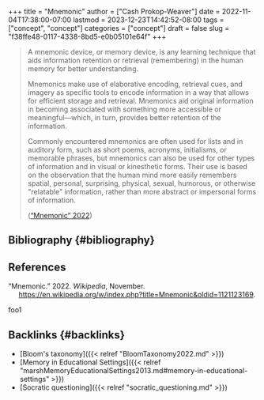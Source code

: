 +++
title = "Mnemonic"
author = ["Cash Prokop-Weaver"]
date = 2022-11-04T17:38:00-07:00
lastmod = 2023-12-23T14:42:52-08:00
tags = ["concept", "concept"]
categories = ["concept"]
draft = false
slug = "f38ffe48-0117-4338-8bd5-e0b05101e64f"
+++

> A mnemonic device, or memory device, is any learning technique that aids information retention or retrieval (remembering) in the human memory for better understanding.
>
> Mnemonics make use of elaborative encoding, retrieval cues, and imagery as specific tools to encode information in a way that allows for efficient storage and retrieval. Mnemonics aid original information in becoming associated with something more accessible or meaningful—which, in turn, provides better retention of the information.
>
> Commonly encountered mnemonics are often used for lists and in auditory form, such as short poems, acronyms, initialisms, or memorable phrases, but mnemonics can also be used for other types of information and in visual or kinesthetic forms. Their use is based on the observation that the human mind more easily remembers spatial, personal, surprising, physical, sexual, humorous, or otherwise "relatable" information, rather than more abstract or impersonal forms of information.
>
> (<a href="#citeproc_bib_item_1">“Mnemonic” 2022</a>)


## Bibliography {#bibliography}

## References

<style>.csl-entry{text-indent: -1.5em; margin-left: 1.5em;}</style><div class="csl-bib-body">
  <div class="csl-entry"><a id="citeproc_bib_item_1"></a>“Mnemonic.” 2022. <i>Wikipedia</i>, November. <a href="https://en.wikipedia.org/w/index.php?title=Mnemonic&oldid=1121123169">https://en.wikipedia.org/w/index.php?title=Mnemonic&#38;oldid=1121123169</a>.</div>
</div>

foo1


## Backlinks {#backlinks}

-   [Bloom's taxonomy]({{< relref "BloomTaxonomy2022.md" >}})
-   [Memory in Educational Settings]({{< relref "marshMemoryEducationalSettings2013.md#memory-in-educational-settings" >}})
-   [Socratic questioning]({{< relref "socratic_questioning.md" >}})
